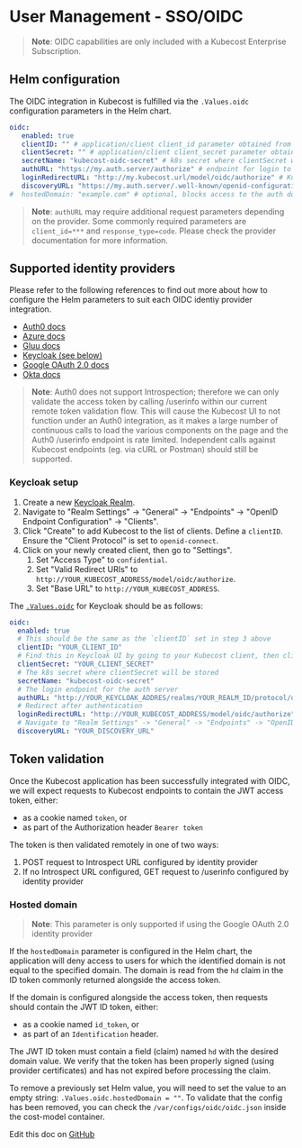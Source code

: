 User Management - SSO/OIDC
==========================

> **Note**: OIDC capabilities are only included with a Kubecost Enterprise Subscription.

## Helm configuration

The OIDC integration in Kubecost is fulfilled via the `.Values.oidc` configuration parameters in the Helm chart.

```yaml
oidc:
   enabled: true
   clientID: "" # application/client client_id parameter obtained from provider, used to make requests to server
   clientSecret: "" # application/client client_secret parameter obtained from provider, used to make requests to server
   secretName: "kubecost-oidc-secret" # k8s secret where clientSecret will be stored
   authURL: "https://my.auth.server/authorize" # endpoint for login to auth server
   loginRedirectURL: "http://my.kubecost.url/model/oidc/authorize" # Kubecost url configured in provider for redirect after authentication
   discoveryURL: "https://my.auth.server/.well-known/openid-configuration" # url for OIDC endpoint discovery
#  hostedDomain: "example.com" # optional, blocks access to the auth domain specified in the hd claim of the provider ID token
```

> **Note**: `authURL` may require additional request parameters depending on the provider. Some commonly required parameters are `client_id=***` and `response_type=code`. Please check the provider documentation for more information.

## Supported identity providers

Please refer to the following references to find out more about how to configure the Helm parameters to suit each OIDC identiy provider integration.

* [Auth0 docs](https://auth0.com/docs/get-started/authentication-and-authorization-flow/add-login-auth-code-flow)
* [Azure docs](https://learn.microsoft.com/en-us/azure/active-directory/develop/v2-protocols-oidc#send-the-sign-in-request)
* [Gluu docs](https://gluu.org/docs/gluu-server/4.0/admin-guide/openid-connect/)
* [Keycloak (see below)](#keycloak-setup)
* [Google OAuth 2.0 docs](https://developers.google.com/identity/openid-connect/openid-connect#authenticatingtheuser)
* [Okta docs](https://developer.okta.com/docs/reference/api/oidc/#request-parameters)

> **Note**: Auth0 does not support Introspection; therefore we can only validate the access token by calling /userinfo within our current remote token validation flow. This will cause the Kubecost UI to not function under an Auth0 integration, as it makes a large number of continuous calls to load the various components on the page and the Auth0 /userinfo endpoint is rate limited. Independent calls against Kubecost endpoints (eg. via cURL or Postman) should still be supported.

### Keycloak setup

1. Create a new [Keycloak Realm](https://www.keycloak.org/getting-started/getting-started-kube#_create_a_realm).
2. Navigate to "Realm Settings" -> "General" -> "Endpoints" -> "OpenID Endpoint Configuration" -> "Clients".
3. Click "Create" to add Kubecost to the list of clients. Define a `clientID`. Ensure the "Client Protocol" is set to `openid-connect`.
4. Click on your newly created client, then go to "Settings".
   1. Set "Access Type" to `confidential`.
   2. Set "Valid Redirect URIs" to `http://YOUR_KUBECOST_ADDRESS/model/oidc/authorize`.
   3. Set "Base URL" to `http://YOUR_KUBECOST_ADDRESS`.

The [`.Values.oidc`](https://github.com/kubecost/cost-analyzer-helm-chart/blob/721555b6641f72f2fd0c12f737243268923430e0/cost-analyzer/values.yaml#L194-L202) for Keycloak should be as follows:

```yaml
oidc:
  enabled: true
  # This should be the same as the `clientID` set in step 3 above
  clientID: "YOUR_CLIENT_ID"
  # Find this in Keycloak UI by going to your Kubecost client, then clicking on "Credentials".
  clientSecret: "YOUR_CLIENT_SECRET"
  # The k8s secret where clientSecret will be stored
  secretName: "kubecost-oidc-secret"
  # The login endpoint for the auth server
  authURL: "http://YOUR_KEYCLOAK_ADDRES/realms/YOUR_REALM_ID/protocol/openid-connect/auth?client_id=YOUR_CLIENT_ID&response_type=code"
  # Redirect after authentication
  loginRedirectURL: "http://YOUR_KUBECOST_ADDRESS/model/oidc/authorize"
  # Navigate to "Realm Settings" -> "General" -> "Endpoints" -> "OpenID Endpoint Configuration". Set to the discovery URL shown on this page.
  discoveryURL: "YOUR_DISCOVERY_URL"
```

## Token validation

Once the Kubecost application has been successfully integrated with OIDC, we will expect requests to Kubecost endpoints to contain the JWT access token, either:

* as a cookie named `token`, or
* as part of the Authorization header `Bearer token`

The token is then validated remotely in one of two ways:

1. POST request to Introspect URL configured by identity provider
2. If no Introspect URL configured, GET request to /userinfo configured by identity provider

### Hosted domain

> **Note**: This parameter is only supported if using the Google OAuth 2.0 identity provider

If the `hostedDomain` parameter is configured in the Helm chart, the application will deny access to users for which the identified domain is not equal to the specified domain. The domain is read from the `hd` claim in the ID token commonly returned alongside the access token.

If the domain is configured alongside the access token, then requests should contain the JWT ID token, either:

* as a cookie named `id_token`, or
* as part of an `Identification` header.

The JWT ID token must contain a field (claim) named `hd` with the desired domain value. We verify that the token has been properly signed (using provider certificates) and has not expired before processing the claim.

To remove a previously set Helm value, you will need to set the value to an empty string: `.Values.oidc.hostedDomain = ""`. To validate that the config has been removed, you can check the `/var/configs/oidc/oidc.json` inside the cost-model container.

Edit this doc on [GitHub](https://github.com/kubecost/docs/blob/main/user-management-oidc.md)


<!--- {"article":"10018767892119","section":"4402815636375","permissiongroup":"1500001277122"} --->